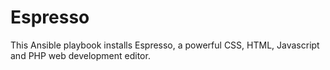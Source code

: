 Espresso
========

This Ansible playbook installs Espresso, a powerful CSS, HTML, Javascript and PHP web development editor.